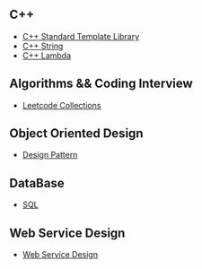 ## C++

- [C++ Standard Template Library](https://github.com/rong118/cs_note_101/blob/master/c++/c++_stl.md)
- [C++ String](https://github.com/rong118/cs_note_101/blob/master/c++/c++_string.md)
- [C++ Lambda](https://github.com/rong118/cs_note_101/blob/master/c++/c++_lambda_sort.md)

## Algorithms && Coding Interview

- [Leetcode Collections](https://github.com/rong118/cs_note_101/blob/master/algorithms/leetcode.md)

## Object Oriented Design

- [Design Pattern]()

## DataBase

- [SQL]()

## Web Service Design

- [Web Service Design](https://github.com/rong118/cs_note_101/blob/master/web_service_design/web_service_design.md)
